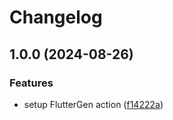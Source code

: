 # Changelog

## 1.0.0 (2024-08-26)

### Features

- setup FlutterGen action ([f14222a](https://github.com/FlutterGen/setup-fluttergen/commit/f14222a45dd13992645bf35b8e4e14e68675e53c))
